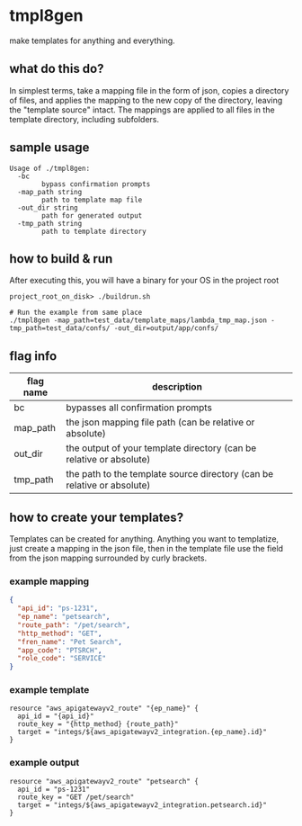# tmpl8gen
make templates for anything and everything.

## what do this do?
In simplest terms, take a mapping file in the form of json, copies a directory of files, and applies the mapping to the new copy of the directory, leaving the "template source" intact. The mappings are applied to all files in the template directory, including subfolders.

## sample usage
```shell script
Usage of ./tmpl8gen:
  -bc
    	bypass confirmation prompts
  -map_path string
    	path to template map file
  -out_dir string
    	path for generated output
  -tmp_path string
    	path to template directory
```

## how to build & run
After executing this, you will have a binary for your OS in the project root
```shell script
project_root_on_disk> ./buildrun.sh

# Run the example from same place
./tmpl8gen -map_path=test_data/template_maps/lambda_tmp_map.json -tmp_path=test_data/confs/ -out_dir=output/app/confs/
```

## flag info
flag name | description
--------- | -----------
bc | bypasses all confirmation prompts
map_path | the json mapping file path (can be relative or absolute)
out_dir | the output of your template directory (can be relative or absolute)
tmp_path | the path to the template source directory (can be relative or absolute) 

## how to create your templates?
Templates can be created for anything. Anything you want to templatize, just create a mapping in the json file, then in the template file use the field from the json mapping surrounded by curly brackets.

### example mapping
```json
{
  "api_id": "ps-1231",
  "ep_name": "petsearch",
  "route_path": "/pet/search",
  "http_method": "GET",
  "fren_name": "Pet Search",
  "app_code": "PTSRCH",
  "role_code": "SERVICE"
}
```
### example template
```hcl-terraform
resource "aws_apigatewayv2_route" "{ep_name}" {
  api_id = "{api_id}"
  route_key = "{http_method} {route_path}"
  target = "integs/${aws_apigatewayv2_integration.{ep_name}.id}"
}
```

### example output
```hcl-terraform
resource "aws_apigatewayv2_route" "petsearch" {
  api_id = "ps-1231"
  route_key = "GET /pet/search"
  target = "integs/${aws_apigatewayv2_integration.petsearch.id}"
}
```
